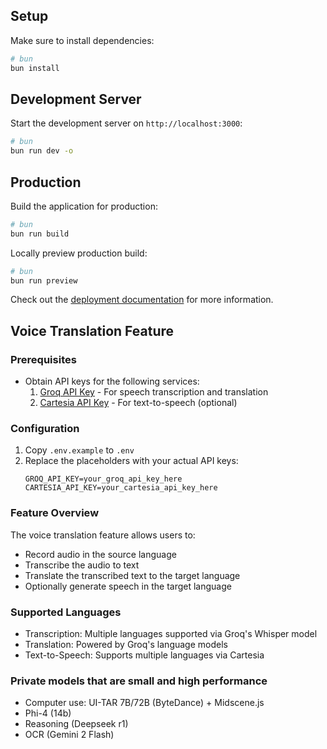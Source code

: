 ## Setup

Make sure to install dependencies:

```bash
# bun
bun install
```

## Development Server

Start the development server on `http://localhost:3000`:

```bash
# bun
bun run dev -o
```

## Production

Build the application for production:

```bash
# bun
bun run build
```

Locally preview production build:

```bash
# bun
bun run preview
```

Check out the [deployment documentation](https://nuxt.com/docs/getting-started/deployment) for more information.

## Voice Translation Feature

### Prerequisites
- Obtain API keys for the following services:
  1. [Groq API Key](https://console.groq.com/keys) - For speech transcription and translation
  2. [Cartesia API Key](https://www.cartesia.ai/) - For text-to-speech (optional)

### Configuration
1. Copy `.env.example` to `.env`
2. Replace the placeholders with your actual API keys:
   ```
   GROQ_API_KEY=your_groq_api_key_here
   CARTESIA_API_KEY=your_cartesia_api_key_here
   ```

### Feature Overview
The voice translation feature allows users to:
- Record audio in the source language
- Transcribe the audio to text
- Translate the transcribed text to the target language
- Optionally generate speech in the target language

### Supported Languages
- Transcription: Multiple languages supported via Groq's Whisper model
- Translation: Powered by Groq's language models
- Text-to-Speech: Supports multiple languages via Cartesia

### Private models that are small and high performance
- Computer use: UI-TAR 7B/72B (ByteDance) + Midscene.js
- Phi-4 (14b)
- Reasoning (Deepseek r1)
- OCR (Gemini 2 Flash)